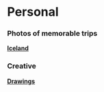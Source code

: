 # Personal

### Photos of memorable trips

[**Iceland**](https://hematthi.github.io/personal/iceland.html)

### Creative

[**Drawings**](https://hematthi.github.io/personal/drawings.html)
